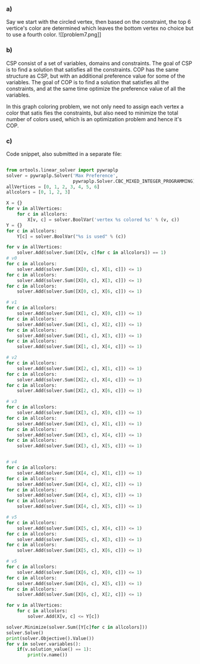 ### a)
Say we start with the circled vertex, then based on the constraint, the top 6 vertice's color are determined which leaves the bottom vertex no choice but to use a fourth color.
![[problem7.png]]
### b)
CSP consist of a set of variables, domains and constraints. The goal of CSP is to find a solution that satisfies all the constraints.
COP has the same structure as CSP, but with an additional preference value for some of the variables. The goal of COP is to find a solution that satisfies all the constraints, and at the same time optimize the preference value of all the variables.

In this graph coloring problem, we not only need to assign each vertex a color that satis fies the constraints,  but also need to minimize the total number of colors used, which is an optimization problem and hence it's COP.

### c)
Code snippet, also submitted in a separate file:
```py

from ortools.linear_solver import pywraplp
solver = pywraplp.Solver('Max Preference',
                         pywraplp.Solver.CBC_MIXED_INTEGER_PROGRAMMING)
allVertices = [0, 1, 2, 3, 4, 5, 6]
allcolors = [0, 1, 2, 3]

X = {}
for v in allVertices:
    for c in allcolors:
        X[v, c] = solver.BoolVar('vertex %s colored %s' % (v, c))
Y = {}
for c in allcolors:
    Y[c] = solver.BoolVar("%s is used" % (c))

for v in allVertices:
    solver.Add(solver.Sum([X[v, c]for c in allcolors]) == 1)
# v0
for c in allcolors:
    solver.Add(solver.Sum([X[0, c], X[1, c]]) <= 1)
for c in allcolors:
    solver.Add(solver.Sum([X[0, c], X[3, c]]) <= 1)
for c in allcolors:
    solver.Add(solver.Sum([X[0, c], X[6, c]]) <= 1)

# v1
for c in allcolors:
    solver.Add(solver.Sum([X[1, c], X[0, c]]) <= 1)
for c in allcolors:
    solver.Add(solver.Sum([X[1, c], X[2, c]]) <= 1)
for c in allcolors:
    solver.Add(solver.Sum([X[1, c], X[3, c]]) <= 1)
for c in allcolors:
    solver.Add(solver.Sum([X[1, c], X[4, c]]) <= 1)

# v2
for c in allcolors:
    solver.Add(solver.Sum([X[2, c], X[1, c]]) <= 1)
for c in allcolors:
    solver.Add(solver.Sum([X[2, c], X[4, c]]) <= 1)
for c in allcolors:
    solver.Add(solver.Sum([X[2, c], X[6, c]]) <= 1)

# v3
for c in allcolors:
    solver.Add(solver.Sum([X[3, c], X[0, c]]) <= 1)
for c in allcolors:
    solver.Add(solver.Sum([X[3, c], X[1, c]]) <= 1)
for c in allcolors:
    solver.Add(solver.Sum([X[3, c], X[4, c]]) <= 1)
for c in allcolors:
    solver.Add(solver.Sum([X[3, c], X[5, c]]) <= 1)


# v4
for c in allcolors:
    solver.Add(solver.Sum([X[4, c], X[1, c]]) <= 1)
for c in allcolors:
    solver.Add(solver.Sum([X[4, c], X[2, c]]) <= 1)
for c in allcolors:
    solver.Add(solver.Sum([X[4, c], X[3, c]]) <= 1)
for c in allcolors:
    solver.Add(solver.Sum([X[4, c], X[5, c]]) <= 1)

# v5
for c in allcolors:
    solver.Add(solver.Sum([X[5, c], X[4, c]]) <= 1)
for c in allcolors:
    solver.Add(solver.Sum([X[5, c], X[3, c]]) <= 1)
for c in allcolors:
    solver.Add(solver.Sum([X[5, c], X[6, c]]) <= 1)

# v5
for c in allcolors:
    solver.Add(solver.Sum([X[6, c], X[0, c]]) <= 1)
for c in allcolors:
    solver.Add(solver.Sum([X[6, c], X[5, c]]) <= 1)
for c in allcolors:
    solver.Add(solver.Sum([X[6, c], X[2, c]]) <= 1)

for v in allVertices:
    for c in allcolors:
        solver.Add(X[v, c] <= Y[c])

solver.Minimize(solver.Sum([Y[c]for c in allcolors]))
solver.Solve()
print(solver.Objective().Value())
for v in solver.variables():
    if(v.solution_value() == 1):
        print(v.name())

```